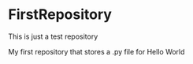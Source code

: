 # FirstRepository
This is just a test repository

My first repository that stores a .py file for Hello World

